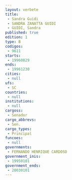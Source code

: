 ```yaml
---
layout: verbete
title:
 - Sandra Guidi
 - SANDRA ZANATTA GUIDI
 - GUIDI, Sandra
published: true
edition: 1  
type: B
codigos: 
 - 9611
starts: 
 - 19960829
ends: 
 - 19961230
cities: 
 - null 
ufs: 
 - SC
countries: 
 - null 
institutions: 
 - null 
cargoss: 
 - Senador
cargo_abbrevs: 
 - Sen.
cargo_types: 
 - Principal
funcoes: 
 - null 
governments: 
 - FERNANDO HENRIQUE CARDOSO
government_inis: 
 - 19950101
government_ends: 
 - 20030101
---
```


